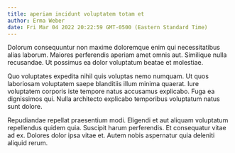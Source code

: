 ```yaml
---
title: aperiam incidunt voluptatem totam et
author: Erma Weber
date: Fri Mar 04 2022 20:22:59 GMT-0500 (Eastern Standard Time)
---
```

Dolorum consequuntur non maxime doloremque enim qui necessitatibus alias laborum. Maiores perferendis aperiam amet omnis aut. Similique nulla recusandae. Ut possimus ea dolor voluptatum beatae et molestiae.

 Quo voluptates expedita nihil quis voluptas nemo numquam. Ut quos laboriosam voluptatem saepe blanditiis illum minima quaerat. Iure voluptatem corporis iste tempore natus accusamus explicabo. Fuga ea dignissimos qui. Nulla architecto explicabo temporibus voluptatum natus sunt dolore.

 Repudiandae repellat praesentium modi. Eligendi et aut aliquam voluptatum repellendus quidem quia. Suscipit harum perferendis. Et consequatur vitae ad ex. Dolores dolor ipsa vitae et. Autem nobis aspernatur quia deleniti aliquid rerum.